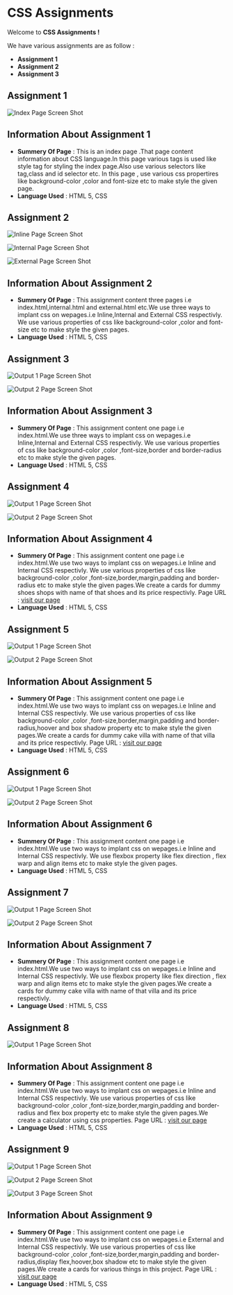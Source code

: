 # CSS Assignments #
Welcome to **CSS Assignments !**

We have various assignments are as follow :
- **Assignment 1**
- **Assignment 2**
- **Assignment 3**

## **Assignment 1** ##

![Index Page Screen Shot](./Assignment1/screenshots/output-page.png)

## Information About Assignment 1 ##

- **Summery Of Page** : This is an index page .That page content information about CSS language.In this page various 
tags is used like style tag for styling the index page.Also use various selectors like tag,class and id selector etc.
In this page , use various css propertires like background-color ,color and font-size etc to make style the given page.
- **Language Used** : HTML 5, CSS

## **Assignment 2** ##

![Inline Page Screen Shot](./Assignment2/screenshots/inline-page-output.png)

![Internal Page Screen Shot](./Assignment2/screenshots/internal-page-output.png)

![External Page Screen Shot](./Assignment2/screenshots/external-page-output.png)

## Information About Assignment 2 ##

- **Summery Of Page** : This assignment content three pages i.e index.html,internal.html and external.html etc.We use three ways to implant css on wepages.i.e Inline,Internal and External CSS respectivly. We use various properties of css like background-color ,color and font-size etc to make style the given pages.
- **Language Used** : HTML 5, CSS


## **Assignment 3** ##

![Output 1 Page Screen Shot](./Assignment3/screenshots/page-output-1.png)

![Output 2 Page Screen Shot](./Assignment3/screenshots/page-output-2.png)


## Information About Assignment 3 ##

- **Summery Of Page** : This assignment content one page i.e index.html.We use three ways to implant css on wepages.i.e Inline,Internal and External CSS respectivly. We use various properties of css like background-color ,color ,font-size,border and border-radius etc to make style the given pages.
- **Language Used** : HTML 5, CSS

## **Assignment 4** ##

![Output 1 Page Screen Shot](./Assignment4/screenshots/output1.png)

![Output 2 Page Screen Shot](./Assignment4/screenshots/output2.png)


## Information About Assignment 4 ##

- **Summery Of Page** : This assignment content one page i.e index.html.We use two ways to implant css on wepages.i.e Inline and Internal  CSS respectivly. We use various properties of css like background-color ,color ,font-size,border,margin,padding and border-radius etc to make style the given pages.We create a cards for dummy shoes shops with name of that shoes and its price respectivly. Page URL : [visit our page](https://dummyshoesstore.netlify.app/)
- **Language Used** : HTML 5, CSS


## **Assignment 5** ##

![Output 1 Page Screen Shot](./Assignment5/img/output1.png)

![Output 2 Page Screen Shot](./Assignment5/img/output2.png)


## Information About Assignment 5 ##

- **Summery Of Page** : This assignment content one page i.e index.html.We use two ways to implant css on wepages.i.e Inline and Internal  CSS respectivly. We use various properties of css like background-color ,color ,font-size,border,margin,padding and border-radius,hoover and box shadow property etc to make style the given pages.We create a cards for dummy cake villa with name of that villa and its price respectivly. Page URL : [visit our page](https://dummycakestore.netlify.app/)
- **Language Used** : HTML 5, CSS

## **Assignment 6** ##

![Output 1 Page Screen Shot](./Assignment6/screenshots/output-img.png)

![Output 2 Page Screen Shot](./Assignment6/screenshots/Screenshot%202024-08-07%20090126.png)


## Information About Assignment 6 ##

- **Summery Of Page** : This assignment content one page i.e index.html.We use two ways to implant css on wepages.i.e Inline and Internal  CSS respectivly. We use flexbox property like flex direction , flex warp and align items etc to make style the given pages.
- **Language Used** : HTML 5, CSS


## **Assignment 7** ##

![Output 1 Page Screen Shot](./Assignment7/screenshots/output1.png)

![Output 2 Page Screen Shot](./Assignment7/screenshots/output2.png)


## Information About Assignment 7 ##

- **Summery Of Page** : This assignment content one page i.e index.html.We use two ways to implant css on wepages.i.e Inline and Internal  CSS respectivly. We use flexbox property like flex direction , flex warp and align items  etc to make style the given pages.We create a cards for dummy cake villa with name of that villa and its price respectivly.
- **Language Used** : HTML 5, CSS

## **Assignment 8** ##

![Output 1 Page Screen Shot](./Assignment8/screenshots/output1.png)

## Information About Assignment 8 ##

- **Summery Of Page** : This assignment content one page i.e index.html.We use two ways to implant css on wepages.i.e Inline and Internal  CSS respectivly. We use various properties of css like background-color ,color ,font-size,border,margin,padding and border-radius and flex box property etc to make style the given pages.We create a calculator using css properties. Page URL : [visit our page](https://dummycalculator.netlify.app/)
- **Language Used** : HTML 5, CSS


## **Assignment 9** ##

![Output 1 Page Screen Shot](./Assignment9/img/output-img-1.png)

![Output 2 Page Screen Shot](./Assignment9/img/output-img-2.png)

![Output 3 Page Screen Shot](./Assignment9/img/output-img-3.png)


## Information About Assignment 9 ##

- **Summery Of Page** : This assignment content one page i.e index.html.We use two ways to implant css on wepages.i.e External and Internal  CSS respectivly. We use various properties of css like background-color ,color ,font-size,border,margin,padding and border-radius,display flex,hoover,box shadow etc to make style the given pages.We create a cards for various things in this project. Page URL : [visit our page](https://dummyfoodkatta.netlify.app/)
- **Language Used** : HTML 5, CSS